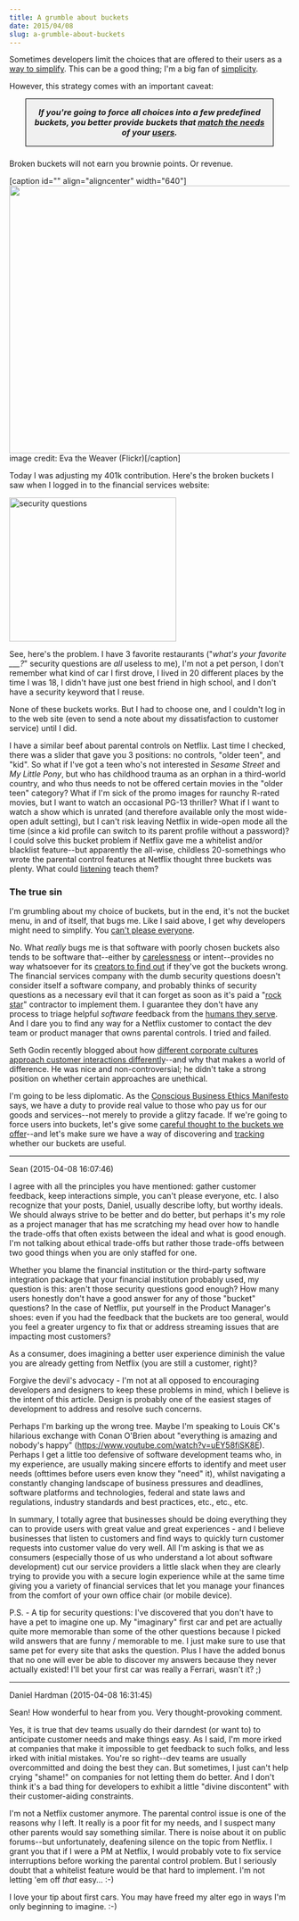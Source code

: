 ```yaml
---
title: A grumble about buckets
date: 2015/04/08
slug: a-grumble-about-buckets
---
```


Sometimes developers limit the choices that are offered to their users as a <a title="6 Strategies to Simplify Software" href="../../../2013/03/12/6-strategies-to-simplify-software/">way to simplify</a>. This can be a good thing; I'm a big fan of <a title="The Power of Simplicity" href="../../../2013/02/15/the-power-of-simplicity/">simplicity</a>.

However, this strategy comes with an important caveat:
<div style="margin-left:2em;margin-right:2em;border:solid 1px black;font-size:105%;font-weight:bold;font-style:italic;text-align:center;background-color:#f0f0f0;padding:1em;margin-bottom:1.5em;">If you're going to force all choices into a few predefined buckets, you better provide buckets that <a href="../../../2012/11/05/why-mental-models-matter/" title="Why Mental Models Matter">match the needs</a> of your <a href="../../../2008/06/25/why-people-are-part-of-a-software-architecture/" title="Why People Are Part of A Software Architecture">users</a>.</div>
Broken buckets will not earn you brownie points. Or revenue.

[caption id="" align="aligncenter" width="640"]<a href="https://www.flickr.com/photos/evaekeblad/3993532812/sizes/z/"><img class="" src="https://farm3.staticflickr.com/2509/3993532812_e63f29c43b_z.jpg" alt="" width="640" height="480" /></a> image credit: Eva the Weaver (Flickr)[/caption]

Today I was adjusting my 401k contribution. Here's the broken buckets I saw when I logged in to the financial services website:

<!--more-->

<a href="https://codecraft.co/wp-content/uploads/2015/04/screen-shot-2015-04-08-at-11-26-44-am.png"><img class="aligncenter wp-image-6054 size-medium" src="https://codecraft.co/wp-content/uploads/2015/04/screen-shot-2015-04-08-at-11-26-44-am.png?w=300" alt="security questions" width="300" height="258" /></a>

See, here's the problem. I have 3 favorite restaurants ("<em>what's your favorite ___?</em>" security questions are <em>all</em> useless to me), I'm not a pet person, I don't remember what kind of car I first drove, I lived in 20 different places by the time I was 18, I didn't have just one best friend in high school, and I don't have a security keyword that I reuse.

None of these buckets works. But I had to choose one, and I couldn't log in to the web site (even to send a note about my dissatisfaction to customer service) until I did.

I have a similar beef about parental controls on Netflix. Last time I checked, there was a slider that gave you 3 positions: no controls, "older teen", and "kid". So what if I've got a teen who's not interested in <em>Sesame Street</em> and <em>My Little Pony</em>, but who has childhood trauma as an orphan in a third-world country, and who thus needs to not be offered certain movies in the "older teen" category? What if I'm sick of the promo images for raunchy R-rated movies, but I want to watch an occasional PG-13 thriller? What if I want to watch a show which is unrated (and therefore available only the most wide-open adult setting), but I can't risk leaving Netflix in wide-open mode all the time (since a kid profile can switch to its parent profile without a password)? I could solve this bucket problem if Netflix gave me a whitelist and/or blacklist feature--but apparently the all-wise, childless 20-somethings who wrote the parental control features at Netflix thought three buckets was plenty. What could <a href="../../../2012/10/02/lynn-bendixsen-listen/" title="Lynn Bendixsen: Listen." target="_blank">listening</a> teach them?

<h3>The true sin</h3>

I'm grumbling about my choice of buckets, but in the end, it's not the bucket menu, in and of itself, that bugs me. Like I said above, I get why developers might need to simplify. You <a href="../../../2012/10/17/flexibility-is-no-virtue/" title="Flexibility is No Virtue" target="_blank">can't please everyone</a>.

No. What <em>really</em> bugs me is that software with poorly chosen buckets also tends to be software that--either by <a href="../../../2013/12/09/a-comedy-of-carelessness/" title="A Comedy of Carelessness">carelessness</a> or intent--provides no way whatsoever for its <a href="../../../2013/05/06/why-your-software-should-cry/" title="Why Your Software Should Cry">creators to find out</a> if they've got the buckets wrong. The financial services company with the dumb security questions doesn't consider itself a software company, and probably thinks of security questions as a necessary evil that it can forget as soon as it's paid a "<a href="../../../2015/03/04/rockstars/" title="“Rockstar Developers” are a dangerous myth">rock star</a>" contractor to implement them. I guarantee they don't have any process to triage helpful <em>software</em> feedback from the <a href="../../../2012/09/04/users-arent-the-only-people-in-your-software/" title="Users Aren’t The Only People In Your Software">humans they serve</a>. And I dare you to find any way for a Netflix customer to contact the dev team or product manager that owns parental controls. I tried and failed.

Seth Godin recently blogged about how <a href="http://sethgodin.typepad.com/seths_blog/2015/03/what-is-customer-service-for.html" target="_blank">different corporate cultures approach customer interactions differently</a>--and why that makes a world of difference. He was nice and non-controversial; he didn't take a strong position on whether certain approaches are unethical.

I'm going to be less diplomatic. As the <a href="http://trevharmon.com/standard-of-business/" target="_blank">Conscious Business Ethics Manifesto</a> says, we have a duty to provide real value to those who pay us for our goods and services--not merely to provide a glitzy facade. If we're going to force users into buckets, let's give some <a href="../../../2012/06/20/role-play-centered-design/" title="Role-Play Centered Design">careful thought to the buckets we offer</a>--and let's make sure we have a way of discovering and <a href="../../../2014/07/21/bridging-the-lacuna-humana/" title="Thoughts On Bridging the “Lacuna Humana”">tracking</a> whether our buckets are useful.

---

Sean (2015-04-08 16:07:46)

I agree with all the principles you have mentioned: gather customer feedback, keep interactions simple, you can't please everyone, etc. I also recognize that your posts, Daniel, usually describe lofty, but worthy ideals. We should always strive to be better and do better, but perhaps it's my role as a project manager that has me scratching my head over how to handle the trade-offs that often exists between the ideal and what is good enough. I'm not talking about ethical trade-offs but rather those trade-offs between two good things when you are only staffed for one.

Whether you blame the financial institution or the third-party software integration package that your financial institution probably used, my question is this: aren't those security questions good enough? How many users honestly don't have a good answer for any of those "bucket" questions? In the case of Netflix, put yourself in the Product Manager's shoes: even if you had the feedback that the buckets are too general, would you feel a greater urgency to fix that or address streaming issues that are impacting most customers?

As a consumer, does imagining a better user experience diminish the value you are already getting from Netflix (you are still a customer, right)?

Forgive the devil's advocacy - I'm not at all opposed to encouraging developers and designers to keep these problems in mind, which I believe is the intent of this article. Design is probably one of the easiest stages of development to address and resolve such concerns.

Perhaps I'm barking up the wrong tree. Maybe I'm speaking to Louis CK's hilarious exchange with Conan O'Brien about "everything is amazing and nobody's happy" (https://www.youtube.com/watch?v=uEY58fiSK8E). Perhaps I get a little too defensive of software development teams who, in my experience, are usually making sincere efforts to identify and meet user needs (ofttimes before users even know they "need" it), whilst navigating a constantly changing landscape of business pressures and deadlines, software platforms and technologies, federal and state laws and regulations, industry standards and best practices, etc., etc., etc.

In summary, I totally agree that businesses should be doing everything they can to provide users with great value and great experiences - and I believe businesses that listen to customers and find ways to quickly turn customer requests into customer value do very well. All I'm asking is that we as consumers (especially those of us who understand a lot about software development) cut our service providers a little slack when they are clearly trying to provide you with a secure login experience while at the same time giving you a variety of financial services that let you manage your finances from the comfort of your own office chair (or mobile device).



P.S. - A tip for security questions: I've discovered that you don't have to have a pet to imagine one up. My "imaginary" first car and pet are actually quite more memorable than some of the other questions because I picked wild answers that are funny / memorable to me. I just make sure to use that same pet for every site that asks the question. Plus I have the added bonus that no one will ever be able to discover my answers because they never actually existed! I'll bet your first car was really a Ferrari, wasn't it? ;)

---

Daniel Hardman (2015-04-08 16:31:45)

Sean! How wonderful to hear from you. Very thought-provoking comment.

Yes, it is true that dev teams usually do their darndest (or want to) to anticipate customer needs and make things easy. As I said, I'm more irked at companies that make it impossible to get feedback to such folks, and less irked with initial mistakes. You're so right--dev teams are usually overcommitted and doing the best they can. But sometimes, I just can't help crying "shame!" on companies for not letting them do better. And I don't think it's a bad thing for developers to exhibit a little "divine discontent" with their customer-aiding constraints.

I'm not a Netflix customer anymore. The parental control issue is one of the reasons why I left. It really is a poor fit for my needs, and I suspect many other parents would say something similar. There is noise about it on public forums--but unfortunately, deafening silence on the topic from Netflix. I grant you that if I were a PM at Netflix, I would probably vote to fix service interruptions before working the parental control problem. But I seriously doubt that a whitelist feature would be that hard to implement. I'm not letting 'em off *that* easy... :-)

I love your tip about first cars. You may have freed my alter ego in ways I'm only beginning to imagine. :-)